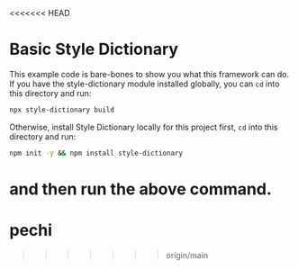 <<<<<<< HEAD
# Basic Style Dictionary

This example code is bare-bones to show you what this framework can do. If you have the style-dictionary module installed globally, you can `cd` into this directory and run:

```bash
npx style-dictionary build
```

Otherwise, install Style Dictionary locally for this project first, `cd` into this directory and run:

```bash
npm init -y && npm install style-dictionary
```

and then run the above command.
=======
# pechi
>>>>>>> origin/main
